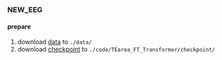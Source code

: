 ### NEW_EEG


#### prepare
1. download [data](https://pan.baidu.com/s/17NcnBv5q-SymhJ5VaC-s6A?pwd=ease) to `./data/`
2. download [checkpoint](https://pan.baidu.com/s/1hEsCDnhSpR3xRrHGjXJMyw?pwd=y5cp) to `./code/TEarea_FT_Transformer/checkpoint/`


